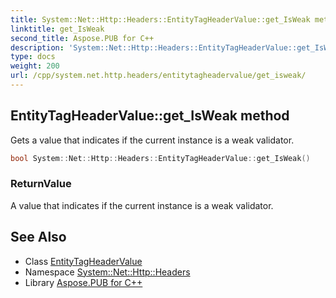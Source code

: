```yaml
---
title: System::Net::Http::Headers::EntityTagHeaderValue::get_IsWeak method
linktitle: get_IsWeak
second_title: Aspose.PUB for C++
description: 'System::Net::Http::Headers::EntityTagHeaderValue::get_IsWeak method. Gets a value that indicates if the current instance is a weak validator in C++.'
type: docs
weight: 200
url: /cpp/system.net.http.headers/entitytagheadervalue/get_isweak/
---
```

## EntityTagHeaderValue::get_IsWeak method


Gets a value that indicates if the current instance is a weak validator.

```cpp
bool System::Net::Http::Headers::EntityTagHeaderValue::get_IsWeak()
```


### ReturnValue

A value that indicates if the current instance is a weak validator.

## See Also

* Class [EntityTagHeaderValue](../)
* Namespace [System::Net::Http::Headers](../../)
* Library [Aspose.PUB for C++](../../../)
